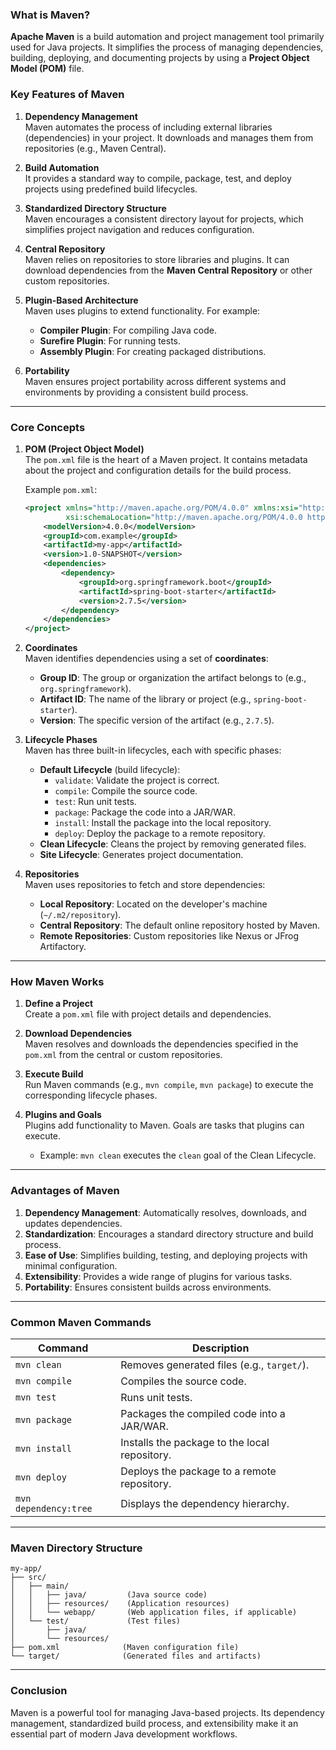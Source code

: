 ### **What is Maven?**

**Apache Maven** is a build automation and project management tool primarily used for Java projects. It simplifies the process of managing dependencies, building, deploying, and documenting projects by using a **Project Object Model (POM)** file.

### **Key Features of Maven**

1. **Dependency Management**  
   Maven automates the process of including external libraries (dependencies) in your project. It downloads and manages them from repositories (e.g., Maven Central).

2. **Build Automation**  
   It provides a standard way to compile, package, test, and deploy projects using predefined build lifecycles.

3. **Standardized Directory Structure**  
   Maven encourages a consistent directory layout for projects, which simplifies project navigation and reduces configuration.

4. **Central Repository**  
   Maven relies on repositories to store libraries and plugins. It can download dependencies from the **Maven Central Repository** or other custom repositories.

5. **Plugin-Based Architecture**  
   Maven uses plugins to extend functionality. For example:
   - **Compiler Plugin**: For compiling Java code.
   - **Surefire Plugin**: For running tests.
   - **Assembly Plugin**: For creating packaged distributions.

6. **Portability**  
   Maven ensures project portability across different systems and environments by providing a consistent build process.

---

### **Core Concepts**

1. **POM (Project Object Model)**  
   The `pom.xml` file is the heart of a Maven project. It contains metadata about the project and configuration details for the build process.

   Example `pom.xml`:
   ```xml
   <project xmlns="http://maven.apache.org/POM/4.0.0" xmlns:xsi="http://www.w3.org/2001/XMLSchema-instance"
            xsi:schemaLocation="http://maven.apache.org/POM/4.0.0 http://maven.apache.org/xsd/maven-4.0.0.xsd">
       <modelVersion>4.0.0</modelVersion>
       <groupId>com.example</groupId>
       <artifactId>my-app</artifactId>
       <version>1.0-SNAPSHOT</version>
       <dependencies>
           <dependency>
               <groupId>org.springframework.boot</groupId>
               <artifactId>spring-boot-starter</artifactId>
               <version>2.7.5</version>
           </dependency>
       </dependencies>
   </project>
   ```

2. **Coordinates**  
   Maven identifies dependencies using a set of **coordinates**:
   - **Group ID**: The group or organization the artifact belongs to (e.g., `org.springframework`).
   - **Artifact ID**: The name of the library or project (e.g., `spring-boot-starter`).
   - **Version**: The specific version of the artifact (e.g., `2.7.5`).

3. **Lifecycle Phases**  
   Maven has three built-in lifecycles, each with specific phases:
   - **Default Lifecycle** (build lifecycle):
     - `validate`: Validate the project is correct.
     - `compile`: Compile the source code.
     - `test`: Run unit tests.
     - `package`: Package the code into a JAR/WAR.
     - `install`: Install the package into the local repository.
     - `deploy`: Deploy the package to a remote repository.
   - **Clean Lifecycle**: Cleans the project by removing generated files.
   - **Site Lifecycle**: Generates project documentation.

4. **Repositories**  
   Maven uses repositories to fetch and store dependencies:
   - **Local Repository**: Located on the developer's machine (`~/.m2/repository`).
   - **Central Repository**: The default online repository hosted by Maven.
   - **Remote Repositories**: Custom repositories like Nexus or JFrog Artifactory.

---

### **How Maven Works**

1. **Define a Project**  
   Create a `pom.xml` file with project details and dependencies.

2. **Download Dependencies**  
   Maven resolves and downloads the dependencies specified in the `pom.xml` from the central or custom repositories.

3. **Execute Build**  
   Run Maven commands (e.g., `mvn compile`, `mvn package`) to execute the corresponding lifecycle phases.

4. **Plugins and Goals**  
   Plugins add functionality to Maven. Goals are tasks that plugins can execute.
   - Example: `mvn clean` executes the `clean` goal of the Clean Lifecycle.

---

### **Advantages of Maven**

1. **Dependency Management**: Automatically resolves, downloads, and updates dependencies.  
2. **Standardization**: Encourages a standard directory structure and build process.  
3. **Ease of Use**: Simplifies building, testing, and deploying projects with minimal configuration.  
4. **Extensibility**: Provides a wide range of plugins for various tasks.  
5. **Portability**: Ensures consistent builds across environments.  

---

### **Common Maven Commands**

| Command              | Description                                         |
|----------------------|-----------------------------------------------------|
| `mvn clean`          | Removes generated files (e.g., `target/`).          |
| `mvn compile`        | Compiles the source code.                           |
| `mvn test`           | Runs unit tests.                                    |
| `mvn package`        | Packages the compiled code into a JAR/WAR.          |
| `mvn install`        | Installs the package to the local repository.       |
| `mvn deploy`         | Deploys the package to a remote repository.         |
| `mvn dependency:tree`| Displays the dependency hierarchy.                  |

---

### **Maven Directory Structure**

```plaintext
my-app/
├── src/
│   ├── main/
│   │   ├── java/         (Java source code)
│   │   ├── resources/    (Application resources)
│   │   └── webapp/       (Web application files, if applicable)
│   └── test/             (Test files)
│       ├── java/
│       └── resources/
├── pom.xml              (Maven configuration file)
└── target/              (Generated files and artifacts)
```

---

### **Conclusion**

Maven is a powerful tool for managing Java-based projects. Its dependency management, standardized build process, and extensibility make it an essential part of modern Java development workflows.